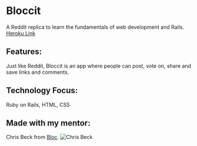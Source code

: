 # Bloccit
A Reddit replica to learn the fundamentals of web development and Rails. <br />
[Heroku Link](https://protected-stream-3965.herokuapp.com/about)<br />

## Features:
Just like Reddit, Bloccit is an app where people can post, vote on, share and save links and comments.
 
## Technology Focus:
Ruby on Rails, HTML, CSS

## Made with my mentor:
Chris Beck from [Bloc](http://bloc.io).
![Chris Beck](https://cdn-photos.bloc.io/mentor_data_photos/square/20/profile_business_smile-white-450.jpg)
